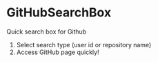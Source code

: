 # GitHubSearchBox
Quick search box for Github

1. Select search type (user id or repository name)
2. Access GitHub page quickly!

